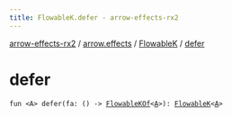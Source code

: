 ```yaml
---
title: FlowableK.defer - arrow-effects-rx2
---
```


[arrow-effects-rx2](../../index.html) / [arrow.effects](../index.html) / [FlowableK](index.html) / [defer](./defer.html)

# defer

`fun <A> defer(fa: () -> `[`FlowableKOf`](../-flowable-k-of.html)`<`[`A`](defer.html#A)`>): `[`FlowableK`](index.html)`<`[`A`](defer.html#A)`>`